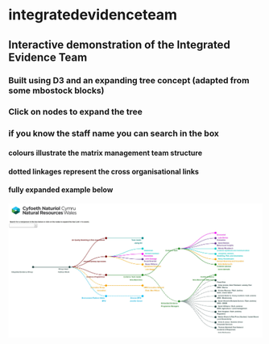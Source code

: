 # integratedevidenceteam

## Interactive demonstration of the Integrated Evidence Team
### Built using D3 and an expanding tree concept (adapted from some mbostock blocks)

### Click on nodes to expand the tree
### if you know the staff name you can search in the box

#### colours illustrate the matrix management team structure 
#### dotted linkages represent the cross organisational links
#### fully expanded example below 
<img src="snapshot.JPG"
     alt="D3 expanded tree"
     style="float: left; margin-right: 10px;" />